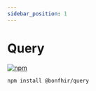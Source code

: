 ```yaml
---
sidebar_position: 1
---
```


# Query

[![npm](https://img.shields.io/npm/v/@bonfhir/query)](https://www.npmjs.com/package/@bonfhir/query)

```bash npm2yarn
npm install @bonfhir/query
```
